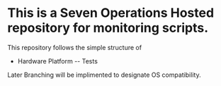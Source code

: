 # This is a Seven Operations Hosted repository for monitoring scripts. 

This repository follows the simple structure of

- Hardware Platform
-- Tests

Later Branching will be implimented to designate OS compatibility.
